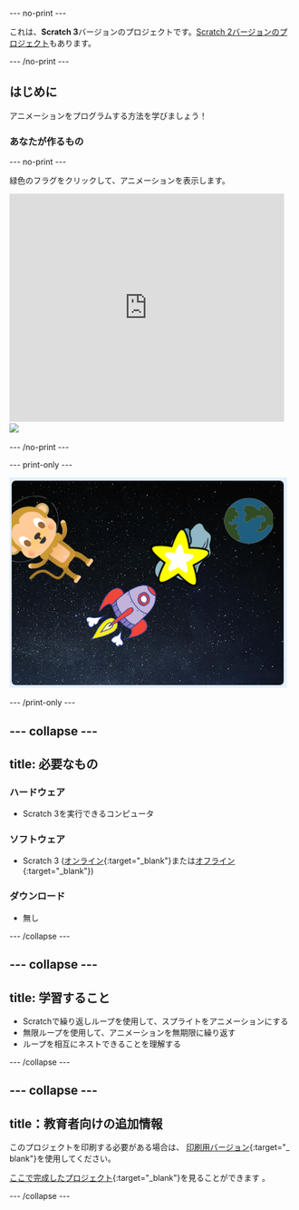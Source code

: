 --- no-print ---

これは、**Scratch 3**バージョンのプロジェクトです。[Scratch 2バージョンのプロジェクト](https://projects.raspberrypi.org/ja-JP/projects/lost-in-space-scratch2)もあります。

--- /no-print ---

## はじめに

アニメーションをプログラムする方法を学びましょう！

### あなたが作るもの

--- no-print ---

緑色のフラグをクリックして、アニメーションを表示します。

<div class="scratch-preview">
  <iframe allowtransparency="true" width="485" height="402" src="https://scratch.mit.edu/projects/embed/370559935/?autostart=false" frameborder="0" scrolling="no"></iframe>
  <img src="images/space-final.png">
</div>

--- /no-print ---

--- print-only ---

![完成したプロジェクト](images/showcase_static.png)

--- /print-only ---

--- collapse ---
---
title: 必要なもの
---

### ハードウェア

- Scratch 3を実行できるコンピュータ

### ソフトウェア

- Scratch 3 ([オンライン](http://rpf.io/scratchon){:target="_blank"}または[オフライン](http://rpf.io/scratchoff){:target="_blank"})

### ダウンロード

- 無し

--- /collapse ---

--- collapse ---
---
title: 学習すること
---

- Scratchで繰り返しループを使用して、スプライトをアニメーションにする
- 無限ループを使用して、アニメーションを無期限に繰り返す
- ループを相互にネストできることを理解する

--- /collapse ---

--- collapse ---
---
title：教育者向けの追加情報
---

このプロジェクトを印刷する必要がある場合は、 [印刷用バージョン](https://projects.raspberrypi.org/ja-JP/projects/lost-in-space/print){:target="_ blank"}を使用してください。

[ここで完成したプロジェクト](http://rpf.io/p/ja-JP/lost-in-space-get){:target="_blank"}を見ることができます 。

--- /collapse ---